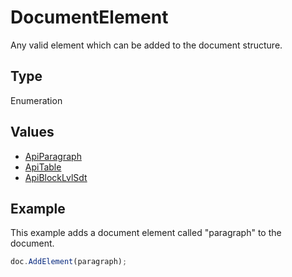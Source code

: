 # DocumentElement

Any valid element which can be added to the document structure.

## Type

Enumeration

## Values

- [ApiParagraph](../ApiParagraph/ApiParagraph.md)
- [ApiTable](../ApiTable/ApiTable.md)
- [ApiBlockLvlSdt](../ApiBlockLvlSdt/ApiBlockLvlSdt.md)


## Example

This example adds a document element called "paragraph" to the document.

```javascript
doc.AddElement(paragraph);
```
